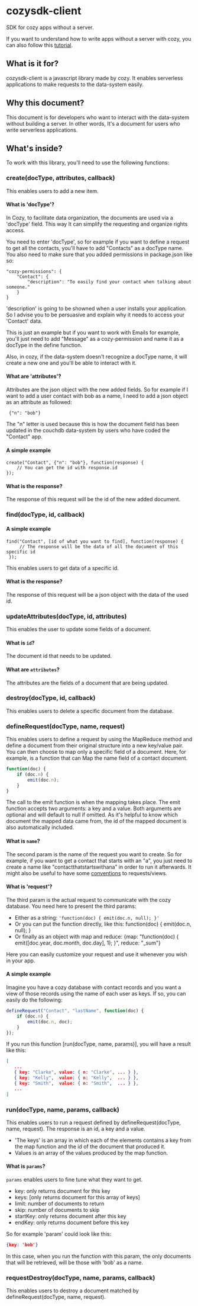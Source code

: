 # cozysdk-client

SDK for cozy apps without a server.

If you want to understand how to write apps without a server with cozy, you can also follow this [tutorial](https://github.com/lemelon/cozysdk-client/blob/master/tuto.md).

## What is it for?

cozysdk-client is a javascript library made by cozy. It enables serverless applications to make requests to the data-system easily.

## Why this document?

This document is for developers who want to interact with the data-system without building a server. In other words, It's a document for users who write serverless applications.

## What's inside?

To work with this library, you'll need to use the following functions:

### create(docType, attributes, callback)

This enables users to add a new item.

#### What is 'docType'?

In Cozy, to facilitate data organization, the documents are used via a 'docType' field. This way It can simplify the requesting and organize rights access. 

You need to enter 'docType', so for example if you want to define a request to get all the contacts, you'll have to add "Contacts" as a docType name. You also need to make sure that you added permissions in package.json like so:

    "cozy-permissions": {
        "Contact": {
            "description": "To easily find your contact when talking about someone."
        }
    }

'description' is going to be showned when a user installs your application. So I advise you to be persuasive and explain why it needs to access your 'Contact' data.

This is just an example but if you want to work with Emails for example, you'll just need to add "Message" as a cozy-permission and name it as a docType in the define function. 

Also, in cozy, if the data-system doesn't recognize a docType name, it will create a new one and you'll be able to interact with it.

#### What are 'attributes'?

Attributes are the json object with the new added fields. So for example if I want to add a user contact with bob as a name, I need to add a json object as an attribute as followed:

     {"n": "bob"}

The "n" letter is used because this is how the document field has been updated in the couchdb data-system by users who have coded the "Contact" app.

#### A simple example

    create("Contact", {"n": "bob"}, function(response) {
        // You can get the id with response.id
    });

#### What is the response?

The response of this request will be the id of the new added document.

### find(docType, id, callback)

#### A simple example

    find("Contact", [id of what you want to find], function(response) {
         // The response will be the data of all the document of this specific id
     });

This enables users to get data of a specific id.

#### What is the response?

The response of this request will be a json object with the data of the used id.

### updateAttributes(docType, id, attributes)

This enables the user to update some fields of a document.

#### What is `id`?

The document id that needs to be updated.

#### What are `attributes`?

The attributes are the fields of a document that are being updated.

### destroy(docType, id, callback)

This enables users to delete a specific document from the database.

### defineRequest(docType, name, request)

This enables users to define a request by using the MapReduce method and define a document from their original structure into a new key/value pair. You can then choose to map only a specific field of a document. Here, for example, is a function that can Map the name field of a contact document.

```javascript
function(doc) {
    if (doc.n) {
        emit(doc.n);
	}
}
```

The call to the emit function is when the mapping takes place. The emit function accepts two arguments: a key and a value. Both arguments are optional and will default to null if omitted. As it's helpful to know which document the mapped data came from, the id of the mapped document is also automatically included.

#### What is `name`?

The second param is the name of the request you want to create. So for example, if you want to get a contact that starts with an "a", you just need to create a name like "contactthatstartswithana” in order to run it afterwards. It might also be useful to have some [conventions](https://ehealthafrica.github.io/couchdb-best-practices/#naming-conventions-for-views) to requests/views.

#### What is 'request'?

The third param is the actual request to communicate with the cozy database. You need here to present the third params:
* Either as a string: `'function(doc) { emit(doc.n, null); }'`
* Or you can put the function directly, like this: function(doc) { emit(doc.n, null); }
* Or finally as an object with map and reduce:  {map: "function(doc) { emit([doc.year, doc.month, doc.day], 1); }", reduce: "_sum"}

Here you can easily customize your request and use it whenever you wish in your app.

#### A simple example

Imagine you have a cozy database with contact records and you want a view of those records using the name of each user as keys. If so, you can easily do the following:

```javascript
defineRequest("Contact", "lastName", function(doc) {
    if (doc.n) {
        emit(doc.n, doc);
    }
});
```

If you run this function [run(docType, name, params)], you will have a result like this:

```json
[
   ...
   { key: "Clarke", value: { n: "Clarke", ... } },
   { key: "Kelly",  value: { n: "Kelly",  ... } },
   { key: "Smith",  value: { n: "Smith",  ... } },
   ...
]
```

### run(docType, name, params, callback)

This enables users to run a request defined by defineRequest(docType, name, request). The response is an id, a key and a value.
* 'The keys' is an array in which each of the elements contains a key from the map function and the id of the document that produced it.
* Values is an array of the values produced by the map function.

#### What is `params`?

`params` enables users to fine tune what they want to get.

* key: only returns document for this key
* keys: [only returns document for this array of keys]
* limit: number of documents to return
* skip: number of documents to skip
* startKey: only returns document after this key
* endKey: only returns document before this key

So for example 'param' could look like this:

```json
{key: 'bob'}
```

In this case, when you run the function with this param, the only documents that will be retrieved, will be those with 'bob' as a name.

### requestDestroy(docType, name, params, callback)

This enables users to destroy a document matched by defineRequest(docType, name, request).
